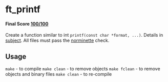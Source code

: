 # ft_printf
 #### Final Score [100/100](https://github.com/ldusty/ft_printf/blob/main/pass.pdf)
 Create a function similar to int ```printf(const char *format, ...)```.
 Details in [subject](https://github.com/ldusty/ft_printf/blob/main/en.subject.pdf).
 All files must pass the [norminette](https://github.com/42School/norminette) check.
 ## Usage
 ```make```         - to compile
 ```make clean```   - to remove objects
 ```make fclean```  - to remove objects and binary files
 ```make clean```   - to re-compile